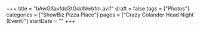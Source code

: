 +++
title = "bAwGXavfdd3tGddNwbfm.avif"
draft = false
tags = ["Photos"]
categories = ["ShowBiz Pizza Place"]
pages = ["Crazy Colander Head Night (Event)"]
startDate = ""
+++
